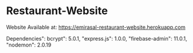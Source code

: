 # Restaurant-Website
 
Website Available at: https://emirasal-restaurant-website.herokuapp.com

Dependencies": 
    bcrypt": 5.0.1,
    "express.js": 1.0.0,
    "firebase-admin": 11.0.1,
    "nodemon": 2.0.19
